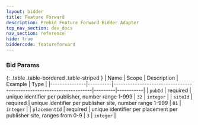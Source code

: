 ```yaml
---
layout: bidder
title: Feature Forward
description: Prebid Feature Forward Bidder Adapter
top_nav_section: dev_docs
nav_section: reference
hide: true
biddercode: featureforward
---
```


### Bid Params

{: .table .table-bordered .table-striped }
| Name          | Scope    | Description                                                         | Example | Type      |
|---------------|----------|---------------------------------------------------------------------|---------|-----------|
| `pubId`       | required | unique identifier per publisher, number range 1-999                 | `32`    | `integer` |
| `siteId`      | required | unique identifier per publisher site, number range 1-999            | `01`    | `integer` |
| `placementId` | required | unique identifier per placement per publisher site, ranges from 0-9 | `3`     | `integer` |
